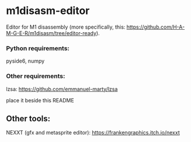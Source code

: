 # m1disasm-editor

Editor for M1 disassembly (more specifically, this: https://github.com/H-A-M-G-E-R/m1disasm/tree/editor-ready).

### Python requirements:

pyside6, numpy

### Other requirements:

lzsa: https://github.com/emmanuel-marty/lzsa

place it beside this README

## Other tools:

NEXXT (gfx and metasprite editor): https://frankengraphics.itch.io/nexxt
